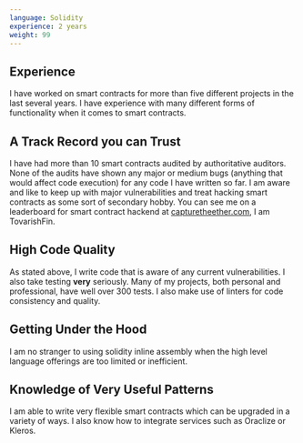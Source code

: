 ```yaml
---
language: Solidity
experience: 2 years
weight: 99
---
```


## Experience
I have worked on smart contracts for more than five different projects in the last several years. I have experience with many different forms of functionality when it comes to smart contracts. 

## A Track Record you can Trust
I have had more than 10 smart contracts audited by authoritative auditors. None of the audits have shown any major or medium bugs (anything that would affect code execution) for any code I have written so far. I am aware and like to keep up with major vulnerabilities and treat hacking smart contracts as some sort of secondary hobby. You can see me on a leaderboard for smart contract hackend at [capturetheether.com](https://capturetheether.com/leaderboard/), I am TovarishFin.

## High Code Quality
As stated above, I write code that is aware of any current vulnerabilities. I also take testing **very** seriously. Many of my projects, both personal and professional, have well over 300 tests. I also make use of linters for code consistency and quality.

## Getting Under the Hood
I am no stranger to using solidity inline assembly when the high level language offerings are too limited or inefficient. 

## Knowledge of Very Useful Patterns
I am able to write very flexible smart contracts which can be upgraded in a variety of ways. I also know how to integrate services such as Oraclize or Kleros.